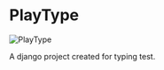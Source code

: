 # PlayType

![PlayType](https://github.com/user-attachments/assets/793c0fa3-a673-4499-b598-cd9445e5c277)

A django project created for typing test.

